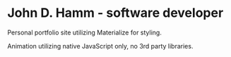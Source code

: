# John D. Hamm - software developer

Personal portfolio site utilizing Materialize for styling.

Animation utilizing native JavaScript only, no 3rd party libraries.
